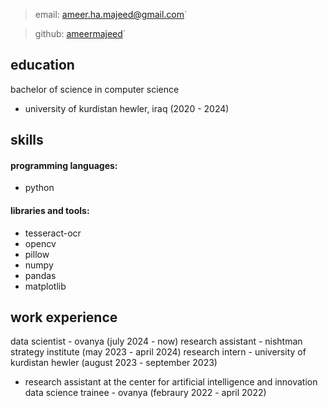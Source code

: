 > email: [ameer.ha.majeed@gmail.com](ameer.ha.majeed@gmail.com)`

> github: [ameermajeed](https://github.com/ameermajeed)`

## education
bachelor of science in computer science 
- university of kurdistan hewler, iraq (2020 - 2024)

## skills
#### programming languages:
* python
#### libraries and tools:
* tesseract-ocr
* opencv
* pillow
* numpy
* pandas
* matplotlib

## work experience
data scientist - ovanya (july 2024 - now)
research assistant - nishtman strategy institute (may 2023 - april 2024)
research intern - university of kurdistan hewler (august 2023 - september 2023)
* research assistant at the center for artificial intelligence and innovation
data science trainee - ovanya (febraury 2022 - april 2022)

